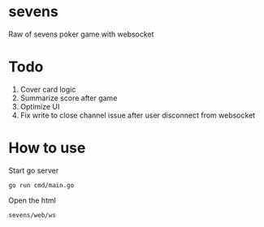 # sevens
Raw of sevens poker game with websocket

# Todo
1. Cover card logic
2. Summarize score after game
3. Optimize UI
4. Fix write to close channel issue after user disconnect from websocket

# How to use
Start go server
```
go run cmd/main.go 
```

Open the html 
```
sevens/web/ws
```
